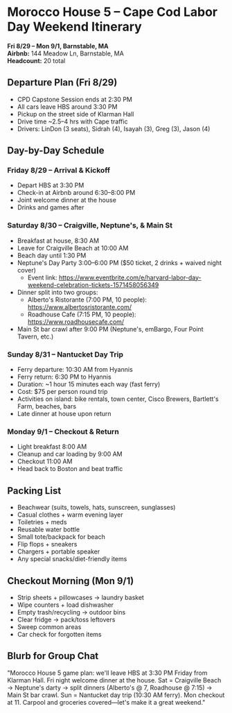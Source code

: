 # Morocco House 5 – Cape Cod Labor Day Weekend Itinerary

**Fri 8/29 – Mon 9/1, Barnstable, MA**  
**Airbnb:** 144 Meadow Ln, Barnstable, MA  
**Headcount:** 20 total

## Departure Plan (Fri 8/29)
- CPD Capstone Session ends at 2:30 PM
- All cars leave HBS around 3:30 PM
- Pickup on the street side of Klarman Hall
- Drive time ~2.5–4 hrs with Cape traffic
- Drivers: LinDon (3 seats), Sidrah (4), Isayah (3), Greg (3), Jason (4)

## Day-by-Day Schedule

### Friday 8/29 – Arrival & Kickoff
- Depart HBS at 3:30 PM
- Check-in at Airbnb around 6:30–8:00 PM
- Joint welcome dinner at the house
- Drinks and games after

### Saturday 8/30 – Craigville, Neptune's, & Main St
- Breakfast at house, 8:30 AM
- Leave for Craigville Beach at 10:00 AM
- Beach day until 1:30 PM
- Neptune's Day Party 3:00–6:00 PM ($50 ticket, 2 drinks + waived night cover)
  - Event link: https://www.eventbrite.com/e/harvard-labor-day-weekend-celebration-tickets-1571458056349
- Dinner split into two groups:
  - Alberto's Ristorante (7:00 PM, 10 people): https://www.albertosristorante.com/
  - Roadhouse Cafe (7:15 PM, 10 people): https://www.roadhousecafe.com/
- Main St bar crawl after 9:00 PM (Neptune's, emBargo, Four Point Tavern, etc.)

### Sunday 8/31 – Nantucket Day Trip
- Ferry departure: 10:30 AM from Hyannis
- Ferry return: 6:30 PM to Hyannis
- Duration: ~1 hour 15 minutes each way (fast ferry)
- Cost: $75 per person round trip
- Activities on island: bike rentals, town center, Cisco Brewers, Bartlett's Farm, beaches, bars
- Late dinner at house upon return

### Monday 9/1 – Checkout & Return
- Light breakfast 8:00 AM
- Cleanup and car loading by 9:00 AM
- Checkout 11:00 AM
- Head back to Boston and beat traffic

## Packing List
- Beachwear (suits, towels, hats, sunscreen, sunglasses)
- Casual clothes + warm evening layer
- Toiletries + meds
- Reusable water bottle
- Small tote/backpack for beach
- Flip flops + sneakers
- Chargers + portable speaker
- Any special snacks/diet-friendly items

## Checkout Morning (Mon 9/1)
- Strip sheets + pillowcases → laundry basket
- Wipe counters + load dishwasher
- Empty trash/recycling → outdoor bins
- Clear fridge → pack/toss leftovers
- Sweep common areas
- Car check for forgotten items

## Blurb for Group Chat
"Morocco House 5 game plan: we'll leave HBS at 3:30 PM Friday from Klarman Hall. Fri night welcome dinner at the house. Sat = Craigville Beach → Neptune's darty → split dinners (Alberto's @ 7, Roadhouse @ 7:15) → Main St bar crawl. Sun = Nantucket day trip (10:30 AM ferry). Mon checkout at 11. Carpool and groceries covered—let's make it a great weekend."